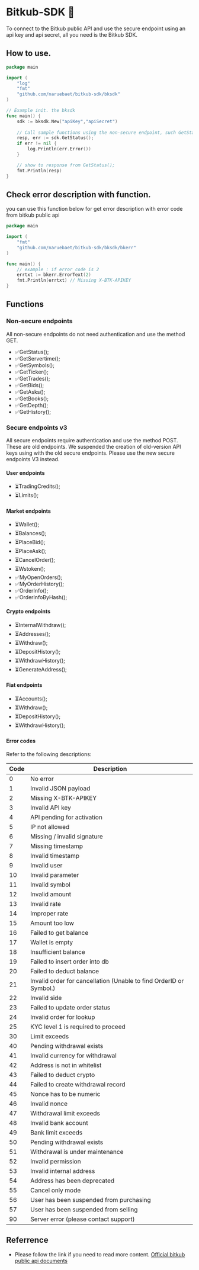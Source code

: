 # Bitkub-SDK 🚀
To connect to the Bitkub public API and use the secure endpoint using an api key and api secret, all you need is the Bitkub SDK.

## How to use.
```Go
package main

import (
    "log"
    "fmt"
    "github.com/naruebaet/bitkub-sdk/bksdk"
)

// Example init. the bksdk
func main() {
    sdk := bksdk.New("apiKey","apiSecret")
    
    // Call sample functions using the non-secure endpoint, such GetStatus(). 
    resp, err := sdk.GetStatus(); 
    if err != nil {
        log.Println(err.Error())
    }

    // show to response from GetStatus();
    fmt.Println(resp) 
}
```

## Check error description with function.
you can use this function below for get error description with error code from bitkub public api
```Go
package main

import (
    "fmt"
    "github.com/naruebaet/bitkub-sdk/bksdk/bkerr"
)

func main() {
    // example : if error code is 2
    errtxt := bkerr.ErrorText(2) 
    fmt.Println(errtxt) // Missing X-BTK-APIKEY
}
```

## Functions
### Non-secure endpoints
All non-secure endpoints do not need authentication and use the method GET.
* ✅GetStatus();
* ✅GetServertime();
* ✅GetSymbols();
* ✅GetTicker();
* ✅GetTrades();
* ✅GetBids();
* ✅GetAsks();
* ✅GetBooks();
* ✅GetDepth();
* ✅GetHistory();

### Secure endpoints v3
All secure endpoints require authentication and use the method POST. These are old endpoints. We suspended the creation of old-version API keys using with the old secure endpoints. Please use the new secure endpoints V3 instead.

#### User endpoints
* ⏳TradingCredits();
* ⏳Limits();

#### Market endpoints
* ⏳Wallet();
* ⏳Balances();
* ⏳PlaceBid();
* ⏳PlaceAsk();
* ⏳CancelOrder();
* ⏳Wstoken();
* ✅MyOpenOrders();
* ✅MyOrderHistory();
* ✅OrderInfo();
* ✅OrderInfoByHash();

#### Crypto endpoints
* ⏳InternalWithdraw();
* ⏳Addresses();
* ⏳Withdraw();
* ⏳DepositHistory();
* ⏳WithdrawHistory();
* ⏳GenerateAddress();

#### Fiat endpoints
* ⏳Accounts();
* ⏳Withdraw();
* ⏳DepositHistory();
* ⏳WithdrawHistory();

#### Error codes
Refer to the following descriptions:

| Code | Description                                                        |
| ---- | ------------------------------------------------------------------ |
| 0    | No error                                                           |
| 1    | Invalid JSON payload                                               |
| 2    | Missing X-BTK-APIKEY                                               |
| 3    | Invalid API key                                                    |
| 4    | API pending for activation                                         |
| 5    | IP not allowed                                                     |
| 6    | Missing / invalid signature                                        |
| 7    | Missing timestamp                                                  |
| 8    | Invalid timestamp                                                  |
| 9    | Invalid user                                                       |
| 10   | Invalid parameter                                                  |
| 11   | Invalid symbol                                                     |
| 12   | Invalid amount                                                     |
| 13   | Invalid rate                                                       |
| 14   | Improper rate                                                      |
| 15   | Amount too low                                                     |
| 16   | Failed to get balance                                              |
| 17   | Wallet is empty                                                    |
| 18   | Insufficient balance                                               |
| 19   | Failed to insert order into db                                     |
| 20   | Failed to deduct balance                                           |
| 21   | Invalid order for cancellation (Unable to find OrderID or Symbol.) |
| 22   | Invalid side                                                       |
| 23   | Failed to update order status                                      |
| 24   | Invalid order for lookup                                           |
| 25   | KYC level 1 is required to proceed                                 |
| 30   | Limit exceeds                                                      |
| 40   | Pending withdrawal exists                                          |
| 41   | Invalid currency for withdrawal                                    |
| 42   | Address is not in whitelist                                        |
| 43   | Failed to deduct crypto                                            |
| 44   | Failed to create withdrawal record                                 |
| 45   | Nonce has to be numeric                                            |
| 46   | Invalid nonce                                                      |
| 47   | Withdrawal limit exceeds                                           |
| 48   | Invalid bank account                                               |
| 49   | Bank limit exceeds                                                 |
| 50   | Pending withdrawal exists                                          |
| 51   | Withdrawal is under maintenance                                    |
| 52   | Invalid permission                                                 |
| 53   | Invalid internal address                                           |
| 54   | Address has been deprecated                                        |
| 55   | Cancel only mode                                                   |
| 56   | User has been suspended from purchasing                            |
| 57   | User has been suspended from selling                               |
| 90   | Server error (please contact support)                              |

## Referrence
- Please follow the link if you need to read more content. [Official bitkub public api documents](https://github.com/bitkub/bitkub-official-api-docs/blob/master/restful-api.md)
